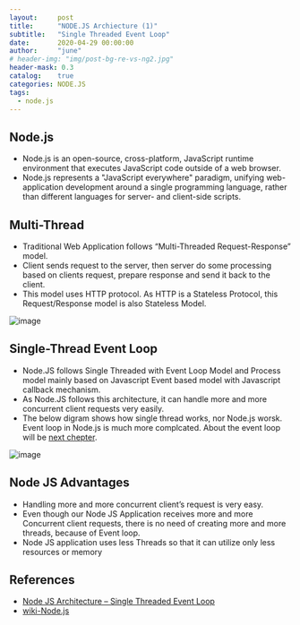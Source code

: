 ```yaml
---
layout:     post
title:      "NODE.JS Archiecture (1)"
subtitle:   "Single Threaded Event Loop"
date:       2020-04-29 00:00:00
author:     "june"
# header-img: "img/post-bg-re-vs-ng2.jpg"
header-mask: 0.3
catalog:    true
categories: NODE.JS
tags:
  - node.js
---
```


## Node.js
- Node.js is an open-source, cross-platform, JavaScript runtime environment that executes JavaScript code outside of a web browser. 
- Node.js represents a "JavaScript everywhere" paradigm, unifying web-application development around a single programming language, rather than different languages for server- and client-side scripts.


## Multi-Thread
- Traditional Web Application follows “Multi-Threaded Request-Response” model.
- Client sends request to the server, then server do some processing based on clients request, prepare response and send it back to the client.
- This model uses HTTP protocol. As HTTP is a Stateless Protocol, this Request/Response model is also Stateless Model.

![image](https://user-images.githubusercontent.com/5827617/80474890-040e7980-8983-11ea-8aba-6803dd746b79.png)

## Single-Thread Event Loop
- Node.JS follows Single Threaded with Event Loop Model and Process model mainly based on Javascript Event based model with Javascript callback mechanism.
- As Node.JS follows this architecture, it can handle more and more concurrent 
client requests very easily.
- The below digram shows how single thread works, nor Node.js worsk. Event loop in Node.js is much more complcated. About the event loop will be [next chepter](https://june2.github.io/node.js/2020/05/13/Node.js/).

![image](https://user-images.githubusercontent.com/5827617/80474912-0ec90e80-8983-11ea-9baf-090d2bf7a36c.png)


## Node JS Advantages
- Handling more and more concurrent client’s request is very easy.
- Even though our Node JS Application receives more and more Concurrent client requests, there is no need of creating more and more threads, because of Event loop.
- Node JS application uses less Threads so that it can utilize only less resources or memory

## References
- [Node JS Architecture – Single Threaded Event Loop](https://www.journaldev.com/7462/node-js-architecture-single-threaded-event-loop)
- [wiki-Node.js](https://en.wikipedia.org/wiki/Node.js)